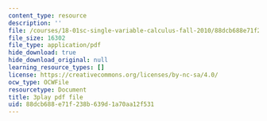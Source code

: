 ```yaml
---
content_type: resource
description: ''
file: /courses/18-01sc-single-variable-calculus-fall-2010/88dcb688e71f238b639d1a70aa12f531_Eaei-Y5AO_E.pdf
file_size: 16302
file_type: application/pdf
hide_download: true
hide_download_original: null
learning_resource_types: []
license: https://creativecommons.org/licenses/by-nc-sa/4.0/
ocw_type: OCWFile
resourcetype: Document
title: 3play pdf file
uid: 88dcb688-e71f-238b-639d-1a70aa12f531
---
```

